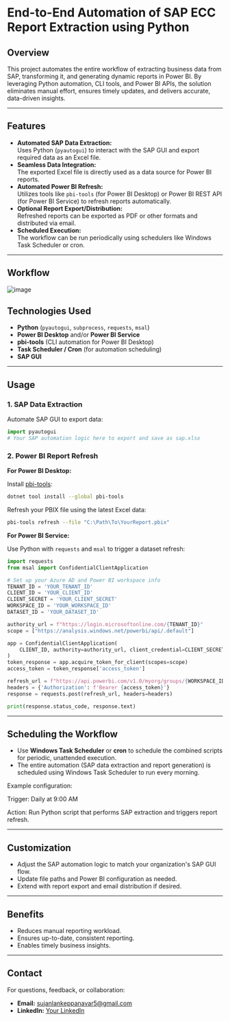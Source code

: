 #  End-to-End Automation of SAP ECC Report Extraction using Python

## Overview

This project automates the entire workflow of extracting business data from SAP, transforming it, and generating dynamic reports in Power BI. By leveraging Python automation, CLI tools, and Power BI APIs, the solution eliminates manual effort, ensures timely updates, and delivers accurate, data-driven insights.

---

## Features

- **Automated SAP Data Extraction:**  
  Uses Python (`pyautogui`) to interact with the SAP GUI and export required data as an Excel file.
- **Seamless Data Integration:**  
  The exported Excel file is directly used as a data source for Power BI reports.
- **Automated Power BI Refresh:**  
  Utilizes tools like `pbi-tools` (for Power BI Desktop) or Power BI REST API (for Power BI Service) to refresh reports automatically.
- **Optional Report Export/Distribution:**  
  Refreshed reports can be exported as PDF or other formats and distributed via email.
- **Scheduled Execution:**  
  The workflow can be run periodically using schedulers like Windows Task Scheduler or cron.

---

## Workflow
![image](https://github.com/user-attachments/assets/c6de4cf8-096f-40aa-ae94-48972760b141)


## Technologies Used

- **Python** (`pyautogui`, `subprocess`, `requests`, `msal`)
- **Power BI Desktop** and/or **Power BI Service**
- **pbi-tools** (CLI automation for Power BI Desktop)
- **Task Scheduler / Cron** (for automation scheduling)
- **SAP GUI**

---

## Usage

### 1. SAP Data Extraction

Automate SAP GUI to export data:

```python
import pyautogui
# Your SAP automation logic here to export and save as sap.xlsx
```

### 2. Power BI Report Refresh

**For Power BI Desktop:**

Install [pbi-tools](https://github.com/pbi-tools/pbi-tools):

```sh
dotnet tool install --global pbi-tools
```

Refresh your PBIX file using the latest Excel data:

```sh
pbi-tools refresh --file "C:\Path\To\YourReport.pbix"
```

**For Power BI Service:**

Use Python with `requests` and `msal` to trigger a dataset refresh:

```python
import requests
from msal import ConfidentialClientApplication

# Set up your Azure AD and Power BI workspace info
TENANT_ID = 'YOUR_TENANT_ID'
CLIENT_ID = 'YOUR_CLIENT_ID'
CLIENT_SECRET = 'YOUR_CLIENT_SECRET'
WORKSPACE_ID = 'YOUR_WORKSPACE_ID'
DATASET_ID = 'YOUR_DATASET_ID'

authority_url = f"https://login.microsoftonline.com/{TENANT_ID}"
scope = ["https://analysis.windows.net/powerbi/api/.default"]

app = ConfidentialClientApplication(
    CLIENT_ID, authority=authority_url, client_credential=CLIENT_SECRET
)
token_response = app.acquire_token_for_client(scopes=scope)
access_token = token_response['access_token']

refresh_url = f"https://api.powerbi.com/v1.0/myorg/groups/{WORKSPACE_ID}/datasets/{DATASET_ID}/refreshes"
headers = {'Authorization': f'Bearer {access_token}'}
response = requests.post(refresh_url, headers=headers)

print(response.status_code, response.text)
```

---

## Scheduling the Workflow

- Use **Windows Task Scheduler** or **cron** to schedule the combined scripts for periodic, unattended execution.
- The entire automation (SAP data extraction and report generation) is scheduled using Windows Task Scheduler to run every morning.

Example configuration:

Trigger: Daily at 9:00 AM

Action: Run Python script that performs SAP extraction and triggers report refresh.

---

## Customization

- Adjust the SAP automation logic to match your organization's SAP GUI flow.
- Update file paths and Power BI configuration as needed.
- Extend with report export and email distribution if desired.

---

## Benefits

- Reduces manual reporting workload.
- Ensures up-to-date, consistent reporting.
- Enables timely business insights.

---

## Contact

For questions, feedback, or collaboration:

- **Email:** sujanlankeppanavar5@gmail.com
- **LinkedIn:** [Your LinkedIn](https://www.linkedin.com/in/sujan-lankeppanavar-45930a2a3/)
